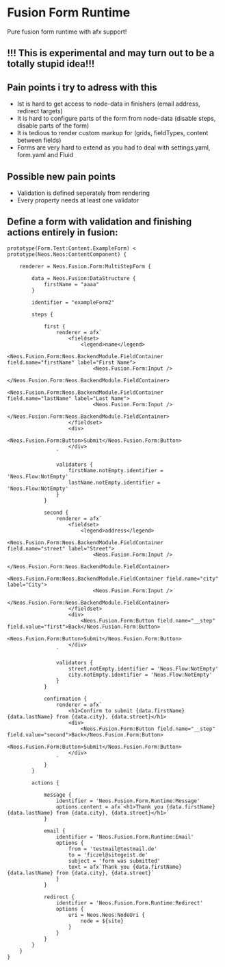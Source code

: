 # Fusion Form Runtime

Pure fusion form runtime with afx support!

## !!! This is experimental and may turn out to be a totally stupid idea!!!

## Pain points i try to adress with this

- Ist is hard to get access to node-data in finishers (email address, redirect targets)
- It is hard to configure parts of the form from node-data (disable steps, disable parts of the form)
- It is tedious to render custom markup for (grids, fieldTypes, content between fields)
- Forms are very hard to extend as you had to deal with settings.yaml, form.yaml and Fluid  

## Possible new pain points

- Validation is defined seperately from rendering
- Every property needs at least one validator

## Define a form with validation and finishing actions entirely in fusion:

```
prototype(Form.Test:Content.ExampleForm) < prototype(Neos.Neos:ContentComponent) {

    renderer = Neos.Fusion.Form:MultiStepForm {

        data = Neos.Fusion:DataStructure {
            firstName = "aaaa"
        }

        identifier = "exampleForm2"

        steps {

            first {
                renderer = afx`
                    <fieldset>
                        <legend>name</legend>
                        <Neos.Fusion.Form:Neos.BackendModule.FieldContainer field.name="firstName" label="First Name">
                            <Neos.Fusion.Form:Input />
                        </Neos.Fusion.Form:Neos.BackendModule.FieldContainer>
                        <Neos.Fusion.Form:Neos.BackendModule.FieldContainer field.name="lastName" label="Last Name">
                            <Neos.Fusion.Form:Input />
                        </Neos.Fusion.Form:Neos.BackendModule.FieldContainer>
                    </fieldset>
                    <div>
                        <Neos.Fusion.Form:Button>Submit</Neos.Fusion.Form:Button>
                    </div>
                `

                validators {
                    firstName.notEmpty.identifier = 'Neos.Flow:NotEmpty'
                    lastName.notEmpty.identifier = 'Neos.Flow:NotEmpty'
                }
            }

            second {
                renderer = afx`
                    <fieldset>
                        <legend>address</legend>
                        <Neos.Fusion.Form:Neos.BackendModule.FieldContainer field.name="street" label="Street">
                            <Neos.Fusion.Form:Input />
                        </Neos.Fusion.Form:Neos.BackendModule.FieldContainer>
                        <Neos.Fusion.Form:Neos.BackendModule.FieldContainer field.name="city" label="City">
                            <Neos.Fusion.Form:Input />
                        </Neos.Fusion.Form:Neos.BackendModule.FieldContainer>
                    </fieldset>
                    <div>
                        <Neos.Fusion.Form:Button field.name="__step" field.value="first">Back</Neos.Fusion.Form:Button>
                        <Neos.Fusion.Form:Button>Submit</Neos.Fusion.Form:Button>
                    </div>
                `

                validators {
                    street.notEmpty.identifier = 'Neos.Flow:NotEmpty'
                    city.notEmpty.identifier = 'Neos.Flow:NotEmpty'
                }
            }

            confirmation {
                renderer = afx`
                    <h1>Confirm to submit {data.firstName} {data.lastName} from {data.city}, {data.street}</h1>
                    <div>
                        <Neos.Fusion.Form:Button field.name="__step" field.value="second">Back</Neos.Fusion.Form:Button>
                        <Neos.Fusion.Form:Button>Submit</Neos.Fusion.Form:Button>
                    </div>
                `
            }
        }

        actions {
        
            message {
                identifier = 'Neos.Fusion.Form.Runtime:Message'
                options.content = afx`<h1>Thank you {data.firstName} {data.lastName} from {data.city}, {data.street}</h1>`
            }
                
            email {
                identifier = 'Neos.Fusion.Form.Runtime:Email'
                options {
                    from = 'testmail@testmail.de'
                    to = 'ficzel@sitegeist.de'
                    subject = 'form was submitted'
                    text = afx`Thank you {data.firstName} {data.lastName} from {data.city}, {data.street}`
                }
            }

            redirect {
                identifier = 'Neos.Fusion.Form.Runtime:Redirect'
                options {
                    uri = Neos.Neos:NodeUri {
                        node = ${site}
                    }
                }
            }        
        }
    }
}
``` 
